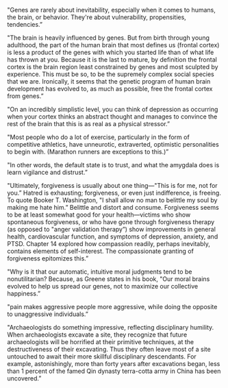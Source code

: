 ---
---


"Genes are rarely about inevitability, especially when it comes to humans, the brain, or behavior. They're about vulnerability, propensities, tendencies.”

"The brain is heavily influenced by genes. But from birth through young adulthood, the part of the human brain that most defines us (frontal cortex) is less a product of the genes with which you started life than of what life has thrown at you. Because it is the last to mature, by definition the frontal cortex is the brain region least constrained by genes and most sculpted by experience. This must be so, to be the supremely complex social species that we are. Ironically, it seems that the genetic program of human brain development has evolved to, as much as possible, free the frontal cortex from genes.”

"On an incredibly simplistic level, you can think of depression as occurring when your cortex thinks an abstract thought and manages to convince the rest of the brain that this is as real as a physical stressor.”

"Most people who do a lot of exercise, particularly in the form of competitive athletics, have unneurotic, extraverted, optimistic personalities to begin with. (Marathon runners are exceptions to this.)”

"In other words, the default state is to trust, and what the amygdala does is learn vigilance and distrust.”

"Ultimately, forgiveness is usually about one thing—"This is for me, not for you.” Hatred is exhausting; forgiveness, or even just indifference, is freeing. To quote Booker T. Washington, "I shall allow no man to belittle my soul by making me hate him.” Belittle and distort and consume. Forgiveness seems to be at least somewhat good for your health—victims who show spontaneous forgiveness, or who have gone through forgiveness therapy (as opposed to "anger validation therapy”) show improvements in general health, cardiovascular function, and symptoms of depression, anxiety, and PTSD. Chapter 14 explored how compassion readily, perhaps inevitably, contains elements of self-interest. The compassionate granting of forgiveness epitomizes this.”

"Why is it that our automatic, intuitive moral judgments tend to be nonutilitarian? Because, as Greene states in his book, "Our moral brains evolved to help us spread our genes, not to maximize our collective happiness.”

"pain makes aggressive people more aggressive, while doing the opposite to unaggressive individuals.”

"Archaeologists do something impressive, reflecting disciplinary humility. When archaeologists excavate a site, they recognize that future archaeologists will be horrified at their primitive techniques, at the destructiveness of their excavating. Thus they often leave most of a site untouched to await their more skillful disciplinary descendants. For example, astonishingly, more than forty years after excavations began, less than 1 percent of the famed Qin dynasty terra-cotta army in China has been uncovered.”

